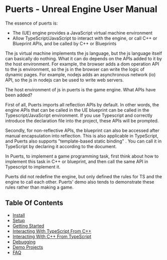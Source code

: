 # Puerts - Unreal Engine User Manual

The essence of puerts is:
- The (UE) engine provides a JavaScript virtual machine environment
- Allow TypeScript/JavaScript to interact with the engine, or call C++ or Blueprint APIs, and be called by C++ or Blueprints 

The js virtual machine implements the js language, but the js language itself can basically do nothing. What it can do depends on the APIs added to it by the host environment. For example, the browser adds a dom operation API to the js environment, so the js in the browser can write the logic of dynamic pages. For example, nodejs adds an asynchronous network (io) API, so the js in nodejs can be used to write web servers.

The host environment of js in puerts is the game engine. What APIs have been added?

First of all, Puerts imports all reflection APIs by default. In other words, the engine APIs that can be called in the UE blueprint can be called in the Typescript/JavaScript environment. If you use Typescript and correctly introduce the declaration file into the project, these APIs will be prompted.

Secondly, for non-reflective APIs, the blueprint can also be accessed after manual encapsulation into reflection. This is also applicable in TypeScript, and Puerts also supports "template-based static binding" . You can call it in TypeScript by declaring it according to the document.

In Puerts, to implement a game programming task, first think about how to implement this task in C++ or blueprint, and then call the same API in Typescript to implement it.

Puerts did not redefine the engine, but only defined the rules for TS and the engine to call each other. Puerts' demo also tends to demonstrate these rules rather than making a game. 

## Table Of Contents
- [Install](./install.md)
- [Setup](./dev_environment.md)
- [Getting Started](./getting_started.md)
- [Interacting With TypeScript From C++](./engine_call_script.md)
- [Interacting With C++ From TypeScript](./typescript_interacts_cpp.md)
- [Debugging](./vscode_debug.md)
- [Demo Projects](./demos.md)
- [FAQ](./faq.md)